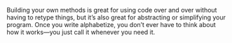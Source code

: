 Building your own methods is great for using code over and over without having to retype things, but it’s also great for abstracting or simplifying your program. Once you write alphabetize, you don’t ever have to think about how it works—you just call it whenever you need it.